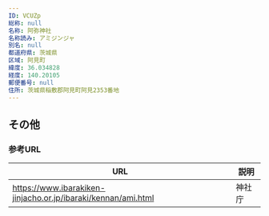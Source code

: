 ```yaml
---
ID: VCUZp
総称: null
名称: 阿弥神社
名称読み: アミジンジャ
別名: null
都道府県: 茨城県
区域: 阿見町
緯度: 36.034828
経度: 140.20105
郵便番号: null
住所: 茨城県稲敷郡阿見町阿見2353番地
---
```


## その他

### 参考URL

| URL                                                           | 説明   |
| ------------------------------------------------------------- | ------ |
| https://www.ibarakiken-jinjacho.or.jp/ibaraki/kennan/ami.html | 神社庁 |
